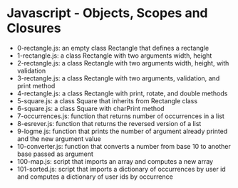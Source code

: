 # Javascript - Objects, Scopes and Closures
* 0-rectangle.js: an empty class Rectangle that defines a rectangle
* 1-rectangle.js: a class Rectangle with two arguments width, height
* 2-rectangle.js: a class Rectangle with two arguments width, height, with validation
* 3-rectangle.js: a class Rectangle with two arguments, validation, and print method
* 4-rectangle.js: a class Rectangle with print, rotate, and double methods
* 5-square.js: a class Square that inherits from Rectangle class
* 6-square.js: a class Square with charPrint method
* 7-occurrences.js: function that returns number of occurrences in a list
* 8-esrever.js: function that returns the reversed version of a list
* 9-logme.js: function that prints the number of argument already printed and the new argument value
* 10-converter.js: function that converts a number from base 10 to another base passed as argument
* 100-map.js: script that imports an array and computes a new array
* 101-sorted.js: script that imports a dictionary of occurrences by user id and computes a dictionary of user ids by occurrence
